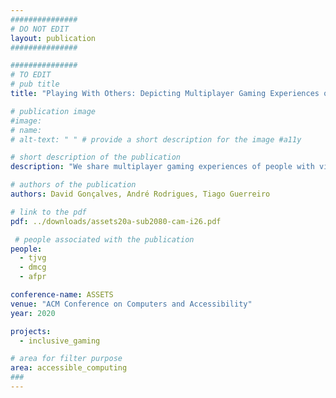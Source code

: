 ```yaml
---
###############
# DO NOT EDIT
layout: publication
###############

###############
# TO EDIT
# pub title
title: "Playing With Others: Depicting Multiplayer Gaming Experiences of People With Visual Impairments"

# publication image
#image:
# name: 
# alt-text: " " # provide a short description for the image #a11y

# short description of the publication
description: "We share multiplayer gaming experiences of people with visual impairments collected from interviews with 10 adults and 10 minors, and 140 responses to an online survey. We include the perspectives of 17 sighted people who play with someone who has a visual impairment, collected in a second online survey. Our focus is on group play, particularly on the problems and opportunities that arise from mixed-visual-ability scenarios. These show that people with visual impairments are playing diverse games, but face limitations in playing with others who have different visual abilities."

# authors of the publication
authors: David Gonçalves, André Rodrigues, Tiago Guerreiro

# link to the pdf
pdf: ../downloads/assets20a-sub2080-cam-i26.pdf

 # people associated with the publication
people:
  - tjvg
  - dmcg
  - afpr

conference-name: ASSETS
venue: "ACM Conference on Computers and Accessibility"
year: 2020

projects:
  - inclusive_gaming

# area for filter purpose
area: accessible_computing
###
---
```

